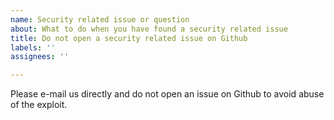 ```yaml
---
name: Security related issue or question
about: What to do when you have found a security related issue
title: Do not open a security related issue on Github
labels: ''
assignees: ''

---
```


Please e-mail us directly and do not open an issue on Github to avoid abuse of the exploit.
